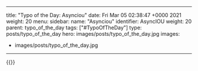 
---
title: "Typo of the Day: Asynciou"
date: Fri Mar 05 02:38:47 +0000 2021
weight: 20
menu:
  sidebar:
    name: "Asynciou"
    identifier: AsyncIOU
    weight: 20
    parent: typo_of_the_day
tags: ["#TypoOfTheDay"]
type: posts/typo_of_the_day
hero: images/posts/typo_of_the_day.jpg
images:
- images/posts/typo_of_the_day.jpg
---


{{<tweet user="mariatta" id="1367665866075111425">}}

